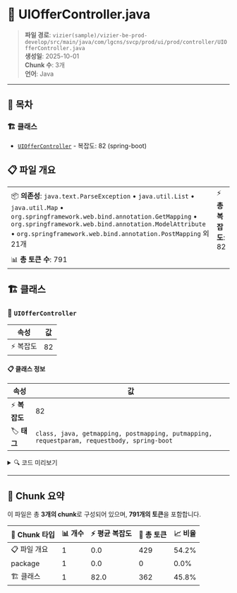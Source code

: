 # 📄 UIOfferController.java

> **파일 경로**: `vizier(sample)/vizier-be-prod-develop/src/main/java/com/lgcns/svcp/prod/ui/prod/controller/UIOfferController.java`  
> **생성일**: 2025-10-01  
> **Chunk 수**: 3개  
> **언어**: Java
---

## 📑 목차

### 🏗️ 클래스
- [`UIOfferController`](#class-uioffercontroller) - 복잡도: 82 (spring-boot)

## 📋 파일 개요

| | |
|--|--|
| 📦 **의존성**: `java.text.ParseException` • `java.util.List` • `java.util.Map` • `org.springframework.web.bind.annotation.GetMapping` • `org.springframework.web.bind.annotation.ModelAttribute` • `org.springframework.web.bind.annotation.PostMapping` 외 21개 | ⚡ **총 복잡도**: 82 |
| 📊 **총 토큰 수**: 791 |  |



## 🏗️ 클래스

### <a id="class-uioffercontroller"></a>🎯 `UIOfferController`

| 속성 | 값 |
|------|----|
| ⚡ 복잡도 | 82 |



#### 📋 클래스 정보

| 속성 | 값 |
|------|----|
| ⚡ **복잡도** | 82 || 📍 **라인 범위** | 38-38 |
| 🏷️ **태그** | `class, java, getmapping, postmapping, putmapping, requestparam, requestbody, spring-boot` || 🏗️ **프레임워크** | `spring-boot` |

<details>
<summary>🔍 코드 미리보기</summary>

```java
public class UIOfferController {

	private final UiOfferService uiOfferService;

	@GetMapping(value = "/structure")
	@Operation(summary = "(화면) 상품구조 base 또는 trgt으로 조회 API", description = "상품구조 리스트 조회")
	public List<ProdStruDWithItemsMDto> retrieveProdStruDWithItemsMByBaseAndTrgt(
			@RequestParam(required = false) String baseUuid, @RequestParam(required = false) String trgtUuid) {

		ProdStruDWithItemsMDto request = new ProdStruDWithItemsMDto();
		request.setBaseUuid(baseUuid);
		request.setTrgtUuid(trgtUuid);
		return uiOfferService.retrieveProdStruDWithItemsMListWithPartiotion(request);
	}

	@GetMapping(value = "/offers")
	@Operation(summary = "(화면) 요금제, 부가상품 전체 조회 API", description = "요금제와 부가상품 상세정보 전체 리스트 조회")
	public PageResult<?> getOffers(@RequestParam(value = "page", defaultValue =...
```

**Chunk 정보**
- 🆔 **ID**: `b93a1165ca3a`
- 📍 **라인**: 38-38
- 📊 **토큰**: 362
- 🏷️ **태그**: `class, java, getmapping, postmapping, putmapping...`

</details>

---





## 🧩 Chunk 요약

이 파일은 총 **3개의 chunk**로 구성되어 있으며, **791개의 토큰**을 포함합니다.

| 🧩 Chunk 타입 | 📊 개수 | ⚡ 평균 복잡도 | 📝 총 토큰 | 📈 비율 |
|---------------|--------|-------------|----------|--------|
| 📋 파일 개요 | 1 | 0.0 | 429 | 54.2% |
| package | 1 | 0.0 | 0 | 0.0% |
| 🏗️ 클래스 | 1 | 82.0 | 362 | 45.8% |


